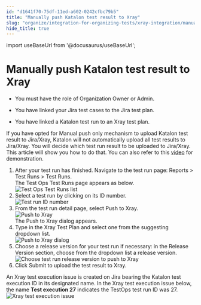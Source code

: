 ```yaml
---
id: "d1641f70-75df-11ed-a602-0242cfbc79b5"
title: "Manually push Katalon test result to Xray"
slug: "organize/integration-for-organizing-tests/xray-integration/manually-push-katalon-test-result-to-xray"
hide_title: true
---
```

import useBaseUrl from '@docusaurus/useBaseUrl';


# <a id="task-562" class="anchor_top_offset"/><a id="ariaid-title1" class="anchor_top_offset"/>Manually push Katalon test result to Xray

<div xmlns="http://www.w3.org/1999/xhtml" className="section prereq p"><ul className="ul"><li className="li"><p className="p">You must have the role of Organization Owner or Admin.</p></li><li className="li"><p className="p">You have linked your Jira test cases to the Jira test plan.</p></li><li className="li"><p className="p">You have linked a Katalon test run to an Xray test plan.</p></li></ul></div>
<section xmlns="http://www.w3.org/1999/xhtml" className="section context">If you have opted for <span className="ph uicontrol">Manual push only</span> mechanism to upload Katalon test result to Jira/Xray, Katalon will not automatically upload all test results to Jira/Xray. You will decide which test run result to be uploaded to Jira/Xray. This article will show you how to do that. You can also refer to this <a className="xref j-external-link" href="https://screencast-o-matic.com/watch/c0VtfQVxX6q" target="_blank">video</a> for demonstration.</section> 
<ol xmlns="http://www.w3.org/1999/xhtml" className="ol steps"><li className="li step stepexpand"><span className="ph cmd">After your test run has finished. Navigate to the test run page: <span className="ph uicontrol">Reports</span> &gt; <span className="ph uicontrol">Test Runs</span> &gt; <span className="ph uicontrol">Test Runs</span>. </span><div className="itemgroup stepresult">The Test Ops Test Runs page appears as below. <img className="image" src={useBaseUrl("/d0ff1c10-75df-11ed-a602-0242cfbc79b5.png")} alt="Test Ops Test Runs list" /></div></li><li className="li step stepexpand"><span className="ph cmd">Select a test run by clicking on its <span className="ph uicontrol">ID</span> number. </span><div className="itemgroup info"><img className="image" src={useBaseUrl("/d177a770-75df-11ed-a602-0242cfbc79b5.png")} alt="Test run ID number" /></div></li><li className="li step stepexpand"><span className="ph cmd">From the test run detail page, select <span className="ph uicontrol">Push to Xray</span>.</span><div className="itemgroup info"><img className="image" src={useBaseUrl("/d1d94f70-75df-11ed-a602-0242cfbc79b5.png")} alt="Push to Xray" /></div><div className="itemgroup stepresult">The <span className="ph uicontrol">Push to Xray</span> dialog appears.</div></li><li className="li step stepexpand"><span className="ph cmd">Type in the <span className="ph uicontrol">Xray Test Plan</span> and select one from the suggesting dropdown list. </span><div className="itemgroup info"><img className="image" src={useBaseUrl("/d1dfdf20-75df-11ed-a602-0242cfbc79b5.png")} alt="Push to Xray dialog" /></div></li><li className="li step stepexpand"><span className="ph cmd">Choose a release version for your test run if necessary: in the <span className="ph uicontrol">Release Version</span> section, choose from the dropdown list a release version.<img className="image" width={700} src={useBaseUrl("/240e1260-a1e8-11ed-998d-0242cfbc79b5.png")} alt="Choose test run release version to push to Xray" /></span></li><li className="li step stepexpand"><span className="ph cmd">Click <span className="ph uicontrol">Submit</span> to upload the test result to Xray.</span></li></ol> 
<section xmlns="http://www.w3.org/1999/xhtml" className="section result">An Xray test execution issue is created on Jira bearing the Katalon test execution ID in its designated name. In the Xray test execution issue below, the name <strong className="ph b">Test execution 27</strong> indicates the TestOps test run ID was 27. <img className="image" src={useBaseUrl("/d197b290-75df-11ed-a602-0242cfbc79b5.png")} alt="Xray test execution issue" /></section> 
